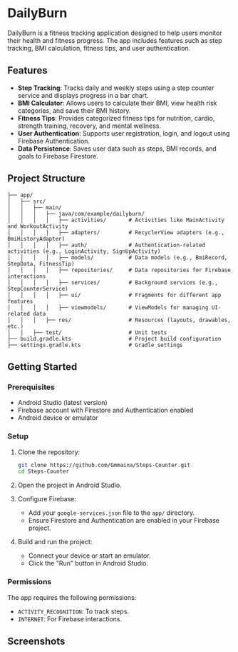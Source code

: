 # DailyBurn

DailyBurn is a fitness tracking application designed to help users monitor their health and fitness progress. The app includes features such as step tracking, BMI calculation, fitness tips, and user authentication.

## Features

- **Step Tracking**: Tracks daily and weekly steps using a step counter service and displays progress in a bar chart.
- **BMI Calculator**: Allows users to calculate their BMI, view health risk categories, and save their BMI history.
- **Fitness Tips**: Provides categorized fitness tips for nutrition, cardio, strength training, recovery, and mental wellness.
- **User Authentication**: Supports user registration, login, and logout using Firebase Authentication.
- **Data Persistence**: Saves user data such as steps, BMI records, and goals to Firebase Firestore.

## Project Structure

```DailyBurn/
├── app/
│   ├── src/
│   │   ├── main/
│   │   │   ├── java/com/example/dailyburn/
│   │   │   │   ├── activities/       # Activities like MainActivity and WorkoutActivity
│   │   │   │   ├── adapters/         # RecyclerView adapters (e.g., BmiHistoryAdapter)
│   │   │   │   ├── auth/             # Authentication-related activities (e.g., LoginActivity, SignUpActivity)
│   │   │   │   ├── models/           # Data models (e.g., BmiRecord, StepData, FitnessTip)
│   │   │   │   ├── repositories/     # Data repositories for Firebase interactions
│   │   │   │   ├── services/         # Background services (e.g., StepCounterService)
│   │   │   │   ├── ui/               # Fragments for different app features
│   │   │   │   ├── viewmodels/       # ViewModels for managing UI-related data
│   │   │   ├── res/                  # Resources (layouts, drawables, etc.)
│   │   ├── test/                     # Unit tests
├── build.gradle.kts                  # Project build configuration
├── settings.gradle.kts               # Gradle settings
```

## Getting Started

### Prerequisites

- Android Studio (latest version)
- Firebase account with Firestore and Authentication enabled
- Android device or emulator

### Setup

1. Clone the repository:

   ```bash
   git clone https://github.com/Gmmaina/Steps-Counter.git
   cd Steps-Counter
   ```

2. Open the project in Android Studio.

3. Configure Firebase:
   - Add your `google-services.json` file to the `app/` directory.
   - Ensure Firestore and Authentication are enabled in your Firebase project.

4. Build and run the project:
   - Connect your device or start an emulator.
   - Click the "Run" button in Android Studio.

### Permissions

The app requires the following permissions:

- `ACTIVITY_RECOGNITION`: To track steps.
- `INTERNET`: For Firebase interactions.

## Screenshots
